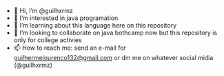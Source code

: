 - 👋 Hi, I’m @guilhxrmz
- 👀 I’m interested in java programation
- 🌱 I’m learning about this language here on this repository
- 💞️ I’m looking to collaborate on java bothcamp now but this repository is only for college activies
- 📫 How to reach me: send an e-mail for guilhermelourenco132@gmail.com or dm me on whatever social midia (@guilhxrmz)

<!---
guilhxrmz/guilhxrmz is a ✨ special ✨ repository because its `README.md` (this file) appears on your GitHub profile.
You can click the Preview link to take a look at your changes.
--->
